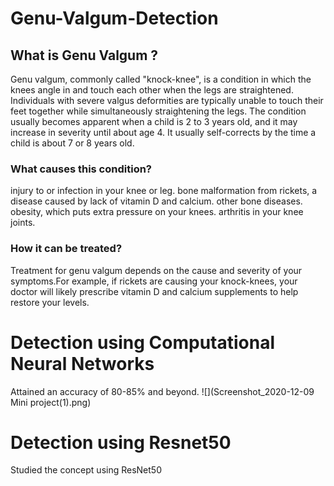 # Genu-Valgum-Detection
## What is Genu Valgum ?
Genu valgum, commonly called "knock-knee", is a condition in which the knees angle in and touch each other when the legs are straightened. Individuals with severe valgus deformities are typically unable to touch their feet together while simultaneously straightening the legs.
The condition usually becomes apparent when a child is 2 to 3 years old, and it may increase in severity until about age 4. It usually self-corrects by the time a child is about 7 or 8 years old. 

### What causes this condition?
injury to or infection in your knee or leg.
bone malformation from rickets, a disease caused by lack of vitamin D and calcium.
other bone diseases.
obesity, which puts extra pressure on your knees.
arthritis in your knee joints.
### How it can be treated?
Treatment for genu valgum depends on the cause and severity of your symptoms.For          example, if rickets are causing your knock-knees, your doctor will likely prescribe vitamin D    and calcium supplements to help restore your levels.

# Detection using Computational Neural Networks
Attained an accuracy of 80-85% and beyond.
![](Screenshot_2020-12-09 Mini project(1).png)
# Detection using Resnet50
Studied the concept using ResNet50 
